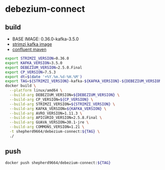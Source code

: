 # debezium-connect

## build

* BASE IMAGE: 0.36.0-kafka-3.5.0
* [strimzi kafka image](https://quay.io/repository/strimzi/kafka?tab=tags)
* [confluent maven](https://packages.confluent.io/maven/)

```bash
export STRIMZI_VERSION=0.36.0
export KAFKA_VERSION=3.5.0
export DEBEZIUM_VERSION=2.5.0.Final
export CP_VERSION=7.5.3
export dt=$(date '+%Y.%m.%d-%H.%M')
export TAG=${STRIMZI_VERSION}-kafka-${KAFKA_VERSION}-${DEBEZIUM_VERSION}-${dt}
docker build \
  --platform linux/amd64 \
  --build-arg DEBEZIUM_VERSION=${DEBEZIUM_VERSION} \
  --build-arg CP_VERSION=${CP_VERSION} \
  --build-arg STRIMZI_VERSION=${STRIMZI_VERSION} \
  --build-arg KAFKA_VERSION=${KAFKA_VERSION} \
  --build-arg AVRO_VERSION=1.11.3 \
  --build-arg APICURIO_VERSION=2.5.8.Final \
  --build-arg GUAVA_VERSION=30.1-jre \
  --build-arg COMMONS_VERSION=1.21 \
  -t shepherd9664/debezium-connect:${TAG} \
  ./
```

## push

```bash
docker push shepherd9664/debezium-connect:${TAG}
```